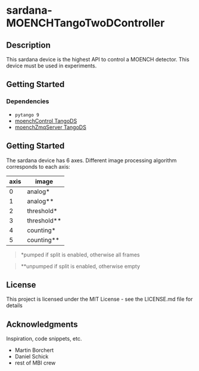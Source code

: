 # sardana-MOENCHTangoTwoDController

## Description

This sardana device is the highest API to control a MOENCH detector. This device must be used in experiments.

## Getting Started

### Dependencies

* `pytango 9`
* [moenchControl TangoDS](https://github.com/lrlunin/pytango-moenchDetector)
* [moenchZmqServer TangoDS](https://github.com/lrlunin/pytango-moenchZmqServer)

## Getting Started
The sardana device has 6 axes. Different image processing algorithm corresponds to each axis:

| axis | image |
| -| ----|
| 0 | analog*   |
| 1 | analog** |
| 2 | threshold*|
| 3 | threshold** |
| 4 | counting* |
| 5 | counting**|

>*pumped if split is enabled, otherwise all frames

>**unpumped if split is enabled, otherwise empty

## License

This project is licensed under the MIT License - see the LICENSE.md file for details

## Acknowledgments

Inspiration, code snippets, etc.
* Martin Borchert
* Daniel Schick
* rest of MBI crew 
